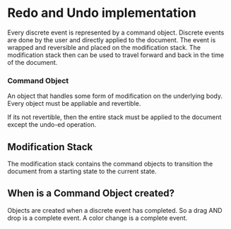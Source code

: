 # Redo and Undo implementation

Every discrete event is represented by a command object. Discrete events
are done by the user and directly applied to the document. The event is
wrapped and reversible and placed on the modification stack. The modification
stack then can be used to travel forward and back in the time of the document.

### Command Object

An object that handles some form of modification on the underlying body.
Every object must be appliable and revertible.

If its not revertible, then the entire stack must be applied to the document
except the undo-ed operation.


## Modification Stack

The modification stack contains the command objects to transition the document
from a starting state to the current state.

## When is a Command Object created?

Objects are created when a discrete event has completed. So a drag AND drop is a 
complete event. A color change is a complete event. 


